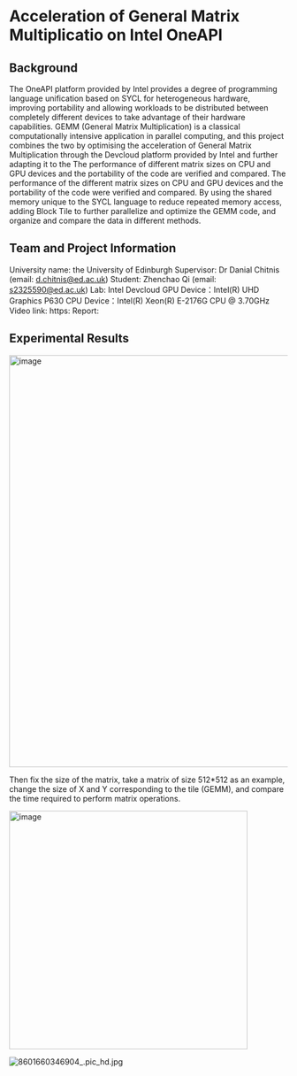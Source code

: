Acceleration of General Matrix Multiplicatio on Intel OneAPI
============================================================

Background
----------

The OneAPI platform provided by Intel provides a degree of programming language unification based on SYCL for heterogeneous hardware, improving portability and allowing workloads to be distributed between completely different devices to take advantage of their hardware capabilities.
GEMM (General Matrix Multiplication) is a classical computationally intensive application in parallel computing, and this project combines the two by optimising the acceleration of General Matrix Multiplication through the Devcloud platform provided by Intel and further adapting it to the The performance of different matrix sizes on CPU and GPU devices and the portability of the code are verified and compared. The performance of the different matrix sizes on CPU and GPU devices and the portability of the code were verified and compared. By using the shared memory unique to the SYCL language to reduce repeated memory access, adding Block Tile to further parallelize and optimize the GEMM code, and organize and compare the data in different methods.


Team and Project Information
----------------------------
University name: the University of Edinburgh
Supervisor: Dr Danial Chitnis (email: d.chitnis@ed.ac.uk)
Student: Zhenchao Qi (email: s2325590@ed.ac.uk)
Lab: Intel Devcloud 
GPU  Device：Intel(R) UHD Graphics P630
CPU  Device：Intel(R) Xeon(R) E-2176G CPU @ 3.70GHz
Video link: https:
Report: 

Experimental Results
-----------------------
<img width="745" alt="image" src="https://user-images.githubusercontent.com/60191124/184537958-d36f61e5-8bfe-4652-9598-dd565f16ccc3.png">

Then fix the size of the matrix, take a matrix of size 512*512 as an example, change the size of X and Y  corresponding to the tile (GEMM), and compare the time required to perform matrix operations.

<img width="431" alt="image" src="https://user-images.githubusercontent.com/60191124/184538056-7ad7223e-8062-4200-b251-77e1af7764a6.png">



![8601660346904_.pic_hd.jpg](https://s3-us-west-2.amazonaws.com/secure.notion-static.com/6b4fe922-e2fa-4758-972f-8d298253d5c4/8601660346904_.pic_hd.jpg)
